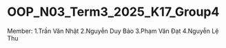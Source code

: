 # OOP_N03_Term3_2025_K17_Group4
Member:
1.Trần Văn Nhật
2.Nguyễn Duy Bảo
3.Phạm Văn Đạt
4.Nguyễn Lệ Thu
